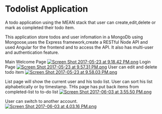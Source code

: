 # Todolist Application
A todo application using the MEAN stack that user can create,edit,delete or mark as completed their todo item.

This application store todos and user infomation in a MongoDb using Mongoose,uses the Express framework,create a RESTful Node API and used Angular for the frontend and to access the API.
It also has multi-user and authentication feature.

Main Welcome Page
[![Screen Shot 2017-05-23 at 9.18.42 PM.png](https://s7.postimg.org/wzzrb4da3/Screen_Shot_2017-05-23_at_9.18.42_PM.png)](https://postimg.org/image/c33j6gf93/)
Login Page
[![Screen Shot 2017-05-23 at 9.57.31 PM.png](https://s30.postimg.org/5l6zg3x6p/Screen_Shot_2017-05-23_at_9.57.31_PM.png)](https://postimg.org/image/pskf8eunx/)
User can edit and delete todo item
[![Screen Shot 2017-05-23 at 9.58.03 PM.png](https://s12.postimg.org/ynodzy2gt/Screen_Shot_2017-05-23_at_9.58.03_PM.png)](https://postimg.org/image/rkgikbx15/)

List page will show the current user and his todo list.
User can sort his list alphabetically or by timestamp.
THis page has put back items from completed-list to to-do list
[![Screen Shot 2017-06-03 at 3.55.50 PM.png](https://s29.postimg.org/4uyaiui8n/Screen_Shot_2017-06-03_at_3.55.50_PM.png)](https://postimg.org/image/caxk4n5xv/)

User can switch to another account.
[![Screen Shot 2017-06-03 at 4.03.16 PM.png](https://s14.postimg.org/8rmlu2kup/Screen_Shot_2017-06-03_at_4.03.16_PM.png)](https://postimg.org/image/lvs66rcwd/)
